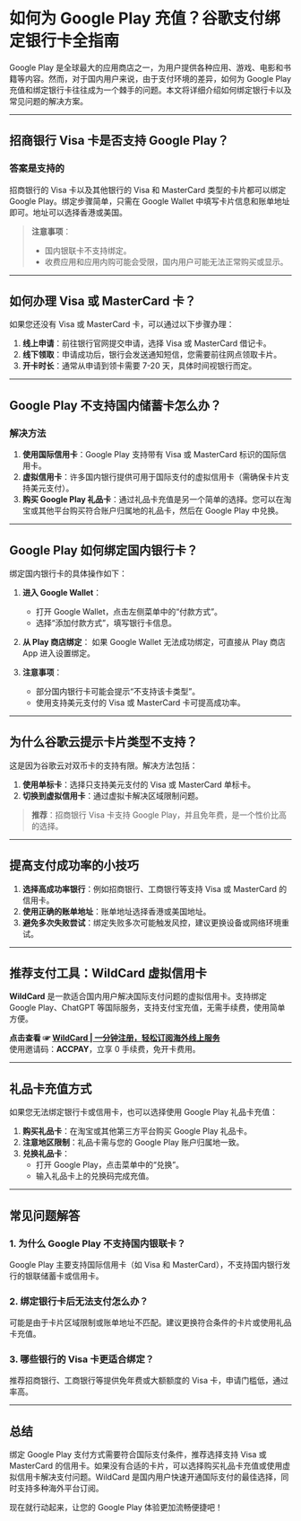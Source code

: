 # 如何为 Google Play 充值？谷歌支付绑定银行卡全指南

Google Play 是全球最大的应用商店之一，为用户提供各种应用、游戏、电影和书籍等内容。然而，对于国内用户来说，由于支付环境的差异，如何为 Google Play 充值和绑定银行卡往往成为一个棘手的问题。本文将详细介绍如何绑定银行卡以及常见问题的解决方案。

---

## 招商银行 Visa 卡是否支持 Google Play？

### 答案是支持的
招商银行的 Visa 卡以及其他银行的 Visa 和 MasterCard 类型的卡片都可以绑定 Google Play。绑定步骤简单，只需在 Google Wallet 中填写卡片信息和账单地址即可。地址可以选择香港或美国。

> **注意事项**：
> - 国内银联卡不支持绑定。
> - 收费应用和应用内购可能会受限，国内用户可能无法正常购买或显示。

---

## 如何办理 Visa 或 MasterCard 卡？

如果您还没有 Visa 或 MasterCard 卡，可以通过以下步骤办理：

1. **线上申请**：前往银行官网提交申请，选择 Visa 或 MasterCard 借记卡。
2. **线下领取**：申请成功后，银行会发送通知短信，您需要前往网点领取卡片。
3. **开卡时长**：通常从申请到领卡需要 7-20 天，具体时间视银行而定。

---

## Google Play 不支持国内储蓄卡怎么办？

### 解决方法
1. **使用国际信用卡**：Google Play 支持带有 Visa 或 MasterCard 标识的国际信用卡。
2. **虚拟信用卡**：许多国内银行提供可用于国际支付的虚拟信用卡（需确保卡片支持美元支付）。
3. **购买 Google Play 礼品卡**：通过礼品卡充值是另一个简单的选择。您可以在淘宝或其他平台购买符合账户归属地的礼品卡，然后在 Google Play 中兑换。

---

## Google Play 如何绑定国内银行卡？

绑定国内银行卡的具体操作如下：

1. **进入 Google Wallet**：
   - 打开 Google Wallet，点击左侧菜单中的“付款方式”。
   - 选择“添加付款方式”，填写银行卡信息。

2. **从 Play 商店绑定**：
   如果 Google Wallet 无法成功绑定，可直接从 Play 商店 App 进入设置绑定。

3. **注意事项**：
   - 部分国内银行卡可能会提示“不支持该卡类型”。
   - 使用支持美元支付的 Visa 或 MasterCard 卡可提高成功率。

---

## 为什么谷歌云提示卡片类型不支持？

这是因为谷歌云对双币卡的支持有限。解决方法包括：

1. **使用单标卡**：选择只支持美元支付的 Visa 或 MasterCard 单标卡。
2. **切换到虚拟信用卡**：通过虚拟卡解决区域限制问题。

> **推荐**：招商银行 Visa 卡支持 Google Play，并且免年费，是一个性价比高的选择。

---

## 提高支付成功率的小技巧

1. **选择高成功率银行**：例如招商银行、工商银行等支持 Visa 或 MasterCard 的信用卡。
2. **使用正确的账单地址**：账单地址选择香港或美国地址。
3. **避免多次失败尝试**：绑定失败多次可能触发风控，建议更换设备或网络环境重试。

---

## 推荐支付工具：WildCard 虚拟信用卡

**WildCard** 是一款适合国内用户解决国际支付问题的虚拟信用卡。支持绑定 Google Play、ChatGPT 等国际服务，支持支付宝充值，无需手续费，使用简单方便。

**点击查看 ☞ [WildCard | 一分钟注册，轻松订阅海外线上服务](https://bit.ly/bewildcard)**  
使用邀请码：**ACCPAY**，立享 0 手续费，免开卡费用。

---

## 礼品卡充值方式

如果您无法绑定银行卡或信用卡，也可以选择使用 Google Play 礼品卡充值：

1. **购买礼品卡**：在淘宝或其他第三方平台购买 Google Play 礼品卡。
2. **注意地区限制**：礼品卡需与您的 Google Play 账户归属地一致。
3. **兑换礼品卡**：
   - 打开 Google Play，点击菜单中的“兑换”。
   - 输入礼品卡上的兑换码完成充值。

---

## 常见问题解答

### 1. 为什么 Google Play 不支持国内银联卡？
Google Play 主要支持国际信用卡（如 Visa 和 MasterCard），不支持国内银行发行的银联储蓄卡或信用卡。

### 2. 绑定银行卡后无法支付怎么办？
可能是由于卡片区域限制或账单地址不匹配。建议更换符合条件的卡片或使用礼品卡充值。

### 3. 哪些银行的 Visa 卡更适合绑定？
推荐招商银行、工商银行等提供免年费或大额额度的 Visa 卡，申请门槛低，通过率高。

---

## 总结

绑定 Google Play 支付方式需要符合国际支付条件，推荐选择支持 Visa 或 MasterCard 的信用卡。如果没有合适的卡片，可以选择购买礼品卡充值或使用虚拟信用卡解决支付问题。WildCard 是国内用户快速开通国际支付的最佳选择，同时支持多种海外平台订阅。

现在就行动起来，让您的 Google Play 体验更加流畅便捷吧！

